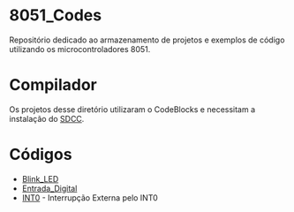 # 8051_Codes
Repositório dedicado ao armazenamento de projetos e exemplos de código utilizando os microcontroladores 8051.

# Compilador
Os projetos desse diretório utilizaram o CodeBlocks e necessitam a instalação do [SDCC](https://sourceforge.net/projects/sdcc/files/). 

# Códigos
- [Blink_LED](Blink)
- [Entrada_Digital](Entrada_Digital)
- [INT0](INT0) - Interrupção Externa pelo INT0
